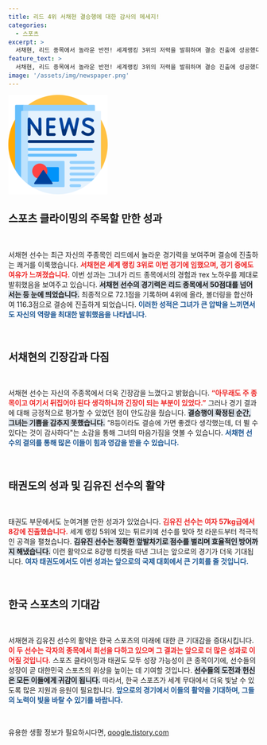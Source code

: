 ```yaml
---
title: 리드 4위 서채현 결승행에 대한 감사의 메세지!
categories:
  - 스포츠
excerpt: >
  서채현, 리드 종목에서 놀라운 반전! 세계랭킹 3위의 저력을 발휘하며 결승 진출에 성공했다. 그녀의 강렬한 도전과 기쁨의 순간을 놓치지 마세요!
feature_text: >
  서채현, 리드 종목에서 놀라운 반전! 세계랭킹 3위의 저력을 발휘하며 결승 진출에 성공했다. 그녀의 강렬한 도전과 기쁨의 순간을 놓치지 마세요!
image: '/assets/img/newspaper.png'
---
```


<p><img src="/assets/img/newspaper.png" alt="kimp 속보" /></p>

<h2 data-ke-size="size26">스포츠 클라이밍의 주목할 만한 성과</h2>

<p data-ke-size="size16">&nbsp;</p>

<p>서채현 선수는 최근 자신의 주종목인 리드에서 놀라운 경기력을 보여주며 결승에 진출하는 쾌거를 이룩했습니다. <b><span style="color: #ee2323;">서채현은 세계 랭킹 3위로 이번 경기에 임했으며, 경기 중에도 여유가 느껴졌습니다.</span></b> 이번 성과는 그녀가 리드 종목에서의 경험과 тех 노하우를 제대로 발휘했음을 보여주고 있습니다. <b><span style="background-color: #21538527;">서채현 선수의 경기력은 리드 종목에서 50점대를 넘어서는 등 눈에 띄었습니다.</span></b> 최종적으로 72.1점을 기록하며 4위에 올라, 볼더링을 합산하여 116.3점으로 결승에 진출하게 되었습니다. <b><span style="color: #1a5490;">이러한 성적은 그녀가 큰 압박을 느끼면서도 자신의 역량을 최대한 발휘했음을 나타냅니다.</span></b></p>

<p data-ke-size="size16">&nbsp;</p>

<h2 data-ke-size="size26">서채현의 긴장감과 다짐</h2>

<p data-ke-size="size16">&nbsp;</p>

<p>서채현 선수는 자신의 주종목에서 더욱 긴장감을 느꼈다고 밝혔습니다. <b><span style="color: #ee2323;">“아무래도 주 종목이고 여기서 뒤집어야 된다 생각하니까 긴장이 되는 부분이 있었다.”</span></b> 그러나 경기 결과에 대해 긍정적으로 평가할 수 있었던 점이 안도감을 줬습니다. <b><span style="background-color: #21538527;">결승행이 확정된 순간, 그녀는 기쁨을 감추지 못했습니다.</span></b> “8등이라도 결승에 가면 좋겠다 생각했는데, 더 뛸 수 있다는 것이 감사하다"는 소감을 통해 그녀의 마음가짐을 엿볼 수 있습니다. <b><span style="color: #1a5490;">서채현 선수의 결의를 통해 많은 이들이 힘과 영감을 받을 수 있습니다.</span></b></p>

<p data-ke-size="size16">&nbsp;</p>

<h2 data-ke-size="size26">태권도의 성과 및 김유진 선수의 활약</h2>

<p data-ke-size="size16">&nbsp;</p>

<p>태권도 부문에서도 눈여겨볼 만한 성과가 있었습니다. <b><span style="color: #ee2323;">김유진 선수는 여자 57kg급에서 8강에 진출했습니다.</span></b> 세계 랭킹 5위에 있는 튀르키예 선수를 맞아 첫 라운드부터 적극적인 공격을 펼쳤습니다. <b><span style="background-color: #21538527;">김유진 선수는 정확한 앞발차기로 점수를 벌리며 효율적인 방어까지 해냈습니다.</span></b> 이런 활약으로 8강행 티켓을 따낸 그녀는 앞으로의 경기가 더욱 기대됩니다. <b><span style="color: #1a5490;">여자 태권도에서도 이번 성과는 앞으로의 국제 대회에서 큰 기회를 줄 것입니다.</span></b></p>

<p data-ke-size="size16">&nbsp;</p>

<h2 data-ke-size="size26">한국 스포츠의 기대감</h2>

<p data-ke-size="size16">&nbsp;</p>

<p>서채현과 김유진 선수의 활약은 한국 스포츠의 미래에 대한 큰 기대감을 증대시킵니다. <b><span style="color: #ee2323;">이 두 선수는 각자의 종목에서 최선을 다하고 있으며 그 결과는 앞으로 더 많은 성과로 이어질 것입니다.</span></b> 스포츠 클라이밍과 태권도 모두 성장 가능성이 큰 종목이기에, 선수들의 성장이 곧 대한민국 스포츠의 위상을 높이는 데 기여할 것입니다. <b><span style="background-color: #21538527;">선수들의 도전과 헌신은 모든 이들에게 귀감이 됩니다.</span></b> 따라서, 한국 스포츠가 세계 무대에서 더욱 빛날 수 있도록 많은 지원과 응원이 필요합니다. <b><span style="color: #1a5490;">앞으로의 경기에서 이들의 활약을 기대하며, 그들의 노력이 빛을 바랄 수 있기를 바랍니다.</span></b></p>

<p data-ke-size="size16">&nbsp;</p>
유용한 생활 정보가 필요하시다면, <a href="https://qoogle.tistory.com" rel="dofollow">qoogle.tistory.com</a>


